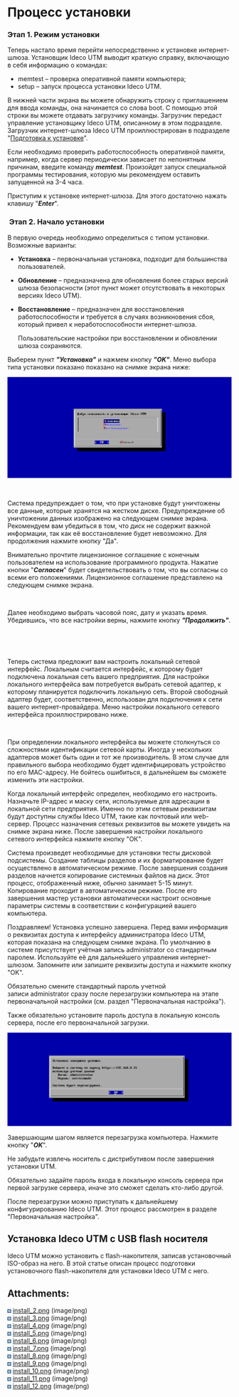 # Процесс установки

### Этап 1. Режим установки

Теперь настало время перейти непосредственно к установке интернет-шлюза.
Установщик Ideco UTM выводит краткую справку, включающую в себя
информацию о командах:

  - memtest – проверка оперативной памяти компьютера;
  - setup – запуск процесса установки Ideco UTM.

В нижней части экрана вы можете обнаружить строку с приглашением для
ввода команды, она начинается со слова boot. С помощью этой строки
вы можете отдавать загрузчику команды. Загрузчик передаст управление
установщику Ideco UTM, описанному в этом подразделе. Загрузчик
интернет-шлюза Ideco UTM проиллюстрирован в подразделе
"[Подготовка к установке](./Подготовка_к_установке.md)". 

<div>

<div>

Если необходимо проверить работоспособность оперативной памяти,
например, когда сервер периодически зависает по непонятным
причинам, введите команду ***memtest***. Произойдет запуск
специальной программы тестирования, которую мы рекомендуем
оставить запущенной на 3-4 часа.

</div>

</div>

Приступим к установке интернет-шлюза. Для этого достаточно нажать
клавишу "***Enter***".

###  Этап 2. Начало установки

В первую очередь необходимо определиться с типом установки. Возможные
варианты:

  - **Установка** – первоначальная установка, подходит для большинства
    пользователей.

  - **Обновление** – предназначена для обновления более старых версий
    шлюза безопасности (этот пункт может отсутствовать в некоторых
    версиях Ideco UTM).

  - **Восстановление** – предназначен для восстановления
    работоспособности и требуется в случаях
    возникновения сбоя, который привел к
    неработоспособности интернет-шлюза.
    
    <div>
    
    <div>
    
    Пользовательские настройки при восстановлении и обновлении шлюза
    сохраняются.
    
    </div>
    
    </div>

Выберем пункт ***"Установка"*** и нажмем кнопку ***"OK"***. Меню выбора
типа установки показано показано на снимке экрана ниже:

![](attachments/1278001/6586852.png)

 

Система предупреждает о том, что при установке будут уничтожены все
данные, которые хранятся на жестком диске. Предупреждение об
уничтожении данных изображено на следующем снимке экрана.
Рекомендуем вам убедиться в том, что диск не содержит важной
информации, так как её восстановление будет невозможно. Для
продолжения нажмите кнопку "Да".

Внимательно прочтите лицензионное соглашение с конечным пользователем на
использование программного продукта. Нажатие кнопки "***Согласен***"
будет свидетельствовать о том, что вы согласны со всеми его
положениями. Лицензионное соглашение представлено на следующем
снимке экрана.

  

 

Далее необходимо выбрать часовой пояс, дату и указать время. Убедившись,
что все настройки верны, нажмите кнопку ***"Продолжить"***.

 

  

 

Теперь система предложит вам настроить локальный сетевой интерфейс.
Локальным считается интерфейс, к которому будет подключена
локальная сеть вашего предприятия. Для настройки локального
интерфейса вам потребуется выбрать сетевой адаптер, к которому
планируется подключить локальную сеть. Второй свободный адаптер
будет, соответственно, использован для подключения к сети вашего
интернет-провайдера. Меню настройки локального сетевого интерфейса
проиллюстрировано ниже.

 

При определении локального интерфейса вы можете столкнуться со
сложностями идентификации сетевой карты. Иногда у нескольких
адаптеров может быть один и тот же производитель. В этом случае для
правильного выбора необходимо будет идентифицировать устройство по
его MAC-адресу. Не бойтесь ошибиться, в дальнейшем вы сможете
изменить эти настройки.

Когда локальный интерфейс определен, необходимо его настроить. Назначьте
IP-адрес и маску сети, используемые для адресации в локальной сети
предприятия. Именно по этим сетевым реквизитам будут доступны
службы Ideco UTM, такие как почтовый или web-сервер. Процесс
назначения сетевых реквизитов вы можете увидеть на снимке экрана
ниже. После завершения настройки локального сетевого интерфейса нажмите
кнопку "ОК".

Система произведет необходимые для установки тесты дисковой подсистемы.
Создание таблицы разделов и их форматирование будет осуществлено в
автоматическом режиме. После завершения создания разделов начнется
копирование системных файлов на диск. Этот процесс, отображенный ниже,
обычно занимает 5-15 минут. Копирование проходит в автоматическом
режиме. После его завершения мастер установки автоматически
настроит основные параметры системы в соответствии с
конфигурацией вашего компьютера.

Поздравляем\! Установка успешно завершена. Перед вами информация о
реквизитах доступа к интерфейсу администратора Ideco UTM, которая
показана на следующем снимке экрана. По умолчанию в системе
присутствует учётная запись аdministrator со стандартным
паролем. Используйте её для дальнейшего управления интернет-шлюзом.
Запомните или запишите реквизиты доступа и нажмите кнопку "OK".

<div>

<div>

Обязательно смените стандартный пароль учетной
записи аdministrator сразу после перезагрузки компьютера
на этапе первоначальной настройки (см. раздел "Первоначальная
настройка").

Также обязательно установите пароль доступа в локальную консоль сервера,
после его первоначальной загрузки.

</div>

</div>

![](attachments/1278001/6586862.png)

Завершающим шагом является перезагрузка компьютера. Нажмите кнопку
"***OK***".

<div>

<div>

Не забудьте извлечь носитель с дистрибутивом после завершения установки
UTM.

</div>

</div>

Обязательно задайте пароль входа в локальную консоль сервера при первой
загрузке сервера, иначе это сможет сделать кто-либо другой.

После перезагрузки можно приступать к дальнейшему конфигурированию Ideco
UTM. Этот процесс рассмотрен в разделе "Первоначальная настройка".

## Установка Ideco UTM с USB flash носителя

Ideco UTM можно установить с flash-накопителя, записав установочный
ISO-образ на него. В этой статье описан процесс подготовки
установочного flash-накопителя для установки Ideco UTM с
него.

<div class="pageSectionHeader">

## Attachments:

</div>

<div class="greybox" data-align="left">

![](images/icons/bullet_blue.gif)
[install\_2.png](attachments/1278001/6586852.png) (image/png)  
![](images/icons/bullet_blue.gif)
[install\_3.png](attachments/1278001/6586853.png) (image/png)  
![](images/icons/bullet_blue.gif)
[install\_4.png](attachments/1278001/6586854.png) (image/png)  
![](images/icons/bullet_blue.gif)
[install\_5.png](attachments/1278001/6586855.png) (image/png)  
![](images/icons/bullet_blue.gif)
[install\_6.png](attachments/1278001/6586856.png) (image/png)  
![](images/icons/bullet_blue.gif)
[install\_7.png](attachments/1278001/6586857.png) (image/png)  
![](images/icons/bullet_blue.gif)
[install\_8.png](attachments/1278001/6586858.png) (image/png)  
![](images/icons/bullet_blue.gif)
[install\_9.png](attachments/1278001/6586859.png) (image/png)  
![](images/icons/bullet_blue.gif)
[install\_10.png](attachments/1278001/6586860.png) (image/png)  
![](images/icons/bullet_blue.gif)
[install\_11.png](attachments/1278001/6586861.png) (image/png)  
![](images/icons/bullet_blue.gif)
[install\_12.png](attachments/1278001/6586862.png) (image/png)  

</div>
